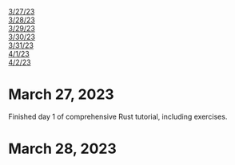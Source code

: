 [3/27/23](#march-27-2023)<br>
[3/28/23](#march-28-2023)<br>
[3/29/23](#march-29-2023)<br>
[3/30/23](#march-30-2023)<br>
[3/31/23](#march-31-2023)<br>
[4/1/23](#april-01-2023)<br>
[4/2/23](#april-02-2023)<br>

# March 27, 2023 

Finished day 1 of comprehensive Rust tutorial, including exercises.

# March 28, 2023 
